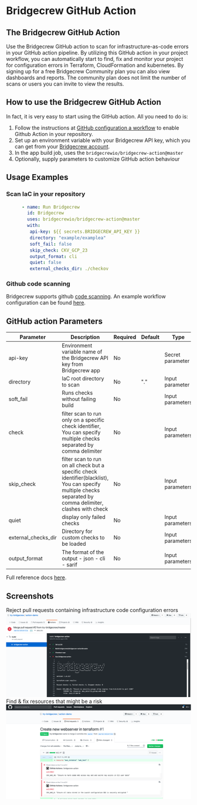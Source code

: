 # Bridgecrew GitHub Action

## The Bridgecrew GitHub Action

Use the Bridgecrew GitHub action to scan for infrastructure-as-code errors in your GitHub action pipeline.
By utilizing this GitHub action in your project workflow, you can automatically start to find,
fix and monitor your project for configuration errors in Terraform, CloudFormation and kubernetes. 
By signing up for a free Bridgecrew Community plan you can also view dashboards and reports. 
The community plan does not limit the number of scans or users you can invite to view the results.
​
## How to use the Bridgecrew GitHub Action

In fact, it is very easy to start using the GitHub action.
All you need to do is:

1. Follow the instructions at [GitHub configuration a workflow](https://help.github.com/en/actions/configuring-and-managing-workflows/configuring-a-workflow) to enable Github Action in your repository.
2. Set up an environment variable with your Bridgecrew API key, which you can get from your [Bridgecrew account](https://www.bridgecrew.cloud/integrations).
3. In the app build job, uses the `bridgecrewio/bridgecrew-action@master`
4. Optionally, supply parameters to customize GitHub action behaviour

## Usage Examples

### Scan IaC in your repository

```yaml
      - name: Run Bridgecrew 
        id: Bridgecrew
        uses: bridgecrewio/bridgecrew-action@master
        with:
         api-key: ${{ secrets.BRIDGECREW_API_KEY }}
         directory: "example/examplea"
         soft_fail: false
         skip_check: CKV_GCP_23
         output_format: cli
         quiet: false
         external_checks_dir: ./checkov
```

### Github code scanning

Bridgecrew supports github [code scanning](https://docs.github.com/en/free-pro-team@latest/github/finding-security-vulnerabilities-and-errors-in-your-code/about-code-scanning).
An example workflow configuration can be found [here](examples/code_scanning.yml).

## GitHub action Parameters

| Parameter  | Description | Required | Default | Type |
| -----------| -------------------------------------------------------------------------------------------------------- | ------------- | ------------- | ------------- |
| api-key | Environment variable name of the Bridgecrew API key from Bridgecrew app | No |  | Secret parameter |
| directory | IaC root directory to scan | No | "." | Input parameter |
| soft_fail | Runs checks without failing build | No | | Input parameters |
| check | filter scan to run only on a specific check identifier, You can specify multiple checks separated by comma delimiter | No |  | Input parameters |
| skip_check | filter scan to run on all check but a specific check identifier(blacklist), You can specify multiple checks separated by comma delimiter, clashes with check | No |  | Input parameters |
| quiet | display only failed checks | No |  | Input parameters |
| external_checks_dir | Directory for custom checks to be loaded | No |  | Input parameters |
| output_format| The format of the output - json - cli - sarif | No |  | Input parameters |

Full reference docs [here](https://docs.bridgecrew.io/docs/integrate-with-github-actions-v2).

## Screenshots

Reject pull requests containing infrastructure code configuration errors
![](resources/failed-action.png)
Find & fix resources that might be a risk
![](resources/problem-matcher.png)
